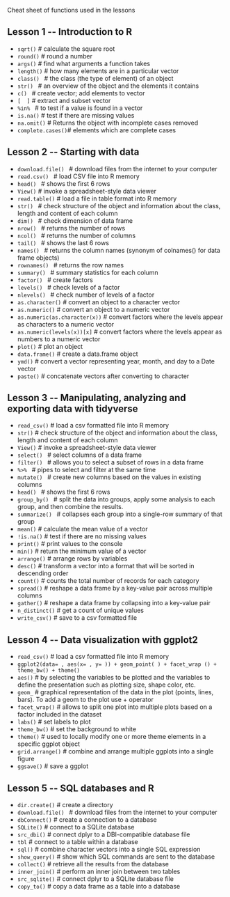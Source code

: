 Cheat sheet of functions used in the lessons

## Lesson 1 -- Introduction to R

  * `sqrt()`    # calculate the square root
  * `round()`   # round a number
  * `args()`    # find what arguments a function takes
  * `length()`  # how many elements are in a particular vector
  * `class() `  # the class (the type of element) of an object
  * `str() `    # an overview of the object and the elements it contains
  * `c() `      # create vector; add elements to vector
  * ` [  ] `    # extract and subset vector
  * `%in% `     # to test if a value is found in a vector
  * `is.na()`   # test if there are missing values
  * `na.omit()` # Returns the object with incomplete cases removed
  * `complete.cases()`# elements which are complete cases

## Lesson 2 -- Starting with data

  * `download.file() ` # download files from the internet to your computer
  * `read.csv() `   # load CSV file into R memory
  * `head() `       # shows the first 6 rows
  * `View()`        # invoke a spreadsheet-style data viewer
  * `read.table()`  # load a file in table format into R memory
  * `str() `        # check structure of the object and information about the class, length and content of each column
  * `dim() `        # check dimension of data frame
  * `nrow() `       # returns the number of rows
  * `ncol() `       # returns the number of  columns
  * `tail() `       # shows the last 6 rows
  * `names() `      # returns the column names (synonym of colnames() for data frame objects)
  * `rownames() `   # returns the row names
  * `summary() `    # summary statistics for each column
  * `factor() `      # create factors
  * `levels() `      # check levels of a factor
  * `nlevels() `     # check number of levels of a factor
  * `as.character()` # convert an object to a character vector
  * `as.numeric()`   # convert an object to a numeric vector
  * `as.numeric(as.character(x))` # convert factors where the levels appear as characters to a numeric vector
  * `as.numeric(levels(x))[x]` # convert factors where the levels appear as numbers  to a numeric vector
  * `plot()`  # plot an object
  * `data.frame()`  # create a data.frame object
  * `ymd()` # convert a vector representing year, month, and day to a Date vector
  * `paste()` # concatenate vectors after converting to character

## Lesson 3 -- Manipulating, analyzing and exporting data with tidyverse

  * `read_csv()` # load a csv formatted file into R memory
  * `str()` # check structure of the object and information about the class, length and content of each column
  * `View()` # invoke a spreadsheet-style data viewer
  * `select() `          # select columns of a data frame
  * `filter() `          # allows you to select a subset of rows in a data frame
  * `%>% `               # pipes to select and filter at the same time
  * `mutate() `          # create new columns based on the values in existing columns
  * `head() `       # shows the first 6 rows
  * `group_by() `        # split the data into groups, apply some analysis to each group, and then combine the results.
  * `summarize() `       # collapses each group into a single-row summary of that group
  * `mean()` # calculate the mean value of a vector  
  * `!is.na()`   # test if there are no missing values
  * `print()` # print values to the console
  * `min()` # return the minimum value of a vector
  * `arrange()` # arrange rows by variables
  * `desc()` # transform a vector into a format that will be sorted in descending order
  * `count()` # counts the total number of records for each category
  * `spread()` # reshape a data frame by a key-value pair across multiple columns
  * `gather()` # reshape a data frame by collapsing into a key-value pair
  * `n_distinct()` # get a count of unique values
  * `write_csv()` # save to a csv formatted file

## Lesson 4 -- Data visualization with ggplot2

  * `read_csv()` # load a csv formatted file into R memory
  * `ggplot2(data= , aes(x= , y= )) + geom_point( ) + facet_wrap () + theme_bw() + theme() `
  * `aes()` # by selecting the variables to be plotted and the variables to
    define the presentation such as plotting size, shape color, etc.
  * `geom_` # graphical representation of the data in the plot (points, lines, bars). To add a geom to the plot use + operator
  * `facet_wrap()` # allows to split one plot into multiple plots based on a factor included in the dataset
  * `labs()` # set labels to plot
  * `theme_bw()`   # set the background to white
  * `theme()`      # used to locally modify one or more theme elements in a specific ggplot object
  * `grid.arrange()` # combine and arrange multiple ggplots into a single figure
  * `ggsave()` # save a ggplot
  
## Lesson 5 -- SQL databases and R

  * `dir.create()` # create a directory
  * `download.file() ` # download files from the internet to your computer
  * `dbConnect()` # create a connection to a database
  * `SQLite()` # connect to a SQLite database
  * `src_dbi()` # connect dplyr to a DBI-compatible database file
  * `tbl`         # connect to a table within a database
  * `sql()` # combine character vectors into a single SQL expression 
  * `show_query()` # show which SQL commands are sent to the database
  * `collect()`     # retrieve all the results from the database
  * `inner_join()`  # perform an inner join between two tables
  * `src_sqlite()` # connect dplyr to a SQLite database file
  * `copy_to()`     # copy a data frame as a table into a database

